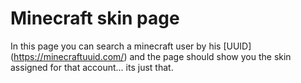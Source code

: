 # Minecraft skin page
In this page you can search a minecraft user by his [UUID] (https://minecraftuuid.com/) and the page should show you the skin assigned for that account... its just that.
